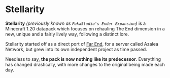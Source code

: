 # Stellarity

**Stellarity** *(previously known as `FokaStudio's Ender Expansion`)* is a Minecraft 1.20 datapack which focuses on rehauling The End dimension in a new, unique and a fairly lively way, following a distinct lore.

Stellarity started off as a direct port of [Far End](https://www.planetminecraft.com/data-pack/far-end-ender-expansion-datapack-v0-1/), for a server called Azalea Network, but grew into its own independent project as time passed.

Needless to say, **the pack is now nothing like its predecessor**. Everything has changed drastically, with more changes to the original being made each day.
